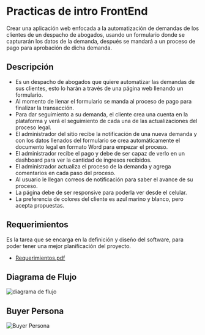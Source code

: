 # Practicas de intro FrontEnd
Crear una aplicación web enfocada a la automatización de demandas de los clientes de un despacho de abogados, usando un formulario donde se capturarán los datos de la demanda, después se mandará a un proceso de pago para aprobación de dicha demanda.

## Descripción
- Es un despacho de abogados que quiere automatizar las demandas de sus clientes, esto lo harán a través de una página web llenando un formulario.
-	Al momento de llenar el formulario se manda al proceso de pago para finalizar la transacción.
-	Para dar seguimiento a su demanda, el cliente crea una cuenta en la plataforma y verá el seguimiento de cada una de las actualizaciones del proceso legal.
-	El administrador del sitio recibe la notificación de una nueva demanda y con los datos llenados del formulario se crea automáticamente el documento legal en formato Word para empezar el proceso.
-	El administrador recibe el pago y debe de ser capaz de verlo en un dashboard para ver la cantidad de ingresos recibidos.
-	El administrador actualiza el proceso de la demanda y agrega comentarios en cada paso del proceso.
-	Al usuario le llegan correos de notificación para saber el avance de su proceso.
-	La página debe de ser responsive para poderla ver desde el celular.
-	La preferencia de colores del cliente es azul marino y blanco, pero acepta propuestas.

## Requerimientos
Es la tarea que se encarga en la definición y diseño del software, para poder tener una mejor planificación del proyecto.

- [Requerimientos.pdf](https://github.com/IngGustavo/Practicas-LaunchX/files/9843397/1.-Requerimientos.pdf)

## Diagrama de Flujo
![diagrama de flujo](https://user-images.githubusercontent.com/114264759/197316611-cc74268d-5867-4823-a7a4-ca24c02f5346.jpg)

## Buyer Persona
![Buyer Persona](https://user-images.githubusercontent.com/114264759/197316467-7e44ba9f-e4b9-4798-8047-3106a818d6b4.png)

##

